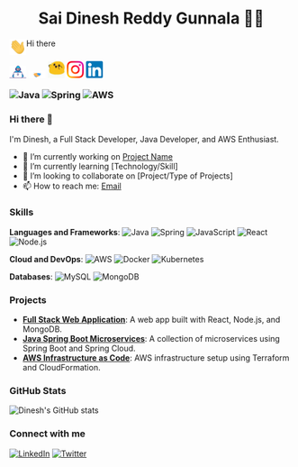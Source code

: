 <h1 align="center">Sai Dinesh Reddy Gunnala 👨‍💼</h1> 
Hi there <img src ="https://github.com/dinesh06003/dinesh06003/blob/main/Assets/Hi.gif"  align = "left" width = "30px">
<h3 align="left">
<img src ="https://github.com/dinesh06003/dinesh06003/blob/main/Assets/Developer.gif" width = "30px">
<img src ="https://github.com/dinesh06003/dinesh06003/blob/main/Assets/Handshake.gif" width = "30px">
<img src ="https://github.com/dinesh06003/dinesh06003/blob/main/Assets/happy.gif" width = "30px">
<a href = "https://www.instagram.com/dinesh_dinnu_0603/" target = "_blank"><img src ="https://github.com/dinesh06003/dinesh06003/blob/main/Assets/Instagram.svg" width = "30px"></a>
<a href = "https://www.linkedin.com/feed/" target="_blank"><img src ="https://github.com/dinesh06003/dinesh06003/blob/main/Assets/Linkedin.svg" width = "30px"></a>

![Java](https://img.shields.io/badge/Java-ED8B00?style=for-the-badge&logo=java&logoColor=white)
![Spring](https://img.shields.io/badge/Spring-6DB33F?style=for-the-badge&logo=spring&logoColor=white)
![AWS](https://img.shields.io/badge/AWS-232F3E?style=for-the-badge&logo=amazon-aws&logoColor=white)

### Hi there 👋

I'm Dinesh, a Full Stack Developer, Java Developer, and AWS Enthusiast.

- 🔭 I’m currently working on [Project Name](https://github.com/dinesh06003/project-name)
- 🌱 I’m currently learning [Technology/Skill]
- 👯 I’m looking to collaborate on [Project/Type of Projects]
- 📫 How to reach me: [Email](mailto:your.email@example.com)

### Skills

**Languages and Frameworks**:
![Java](https://img.shields.io/badge/Java-ED8B00?style=for-the-badge&logo=java&logoColor=white)
![Spring](https://img.shields.io/badge/Spring-6DB33F?style=for-the-badge&logo=spring&logoColor=white)
![JavaScript](https://img.shields.io/badge/JavaScript-F7DF1E?style=for-the-badge&logo=javascript&logoColor=black)
![React](https://img.shields.io/badge/React-20232A?style=for-the-badge&logo=react&logoColor=61DAFB)
![Node.js](https://img.shields.io/badge/Node.js-339933?style=for-the-badge&logo=nodedotjs&logoColor=white)

**Cloud and DevOps**:
![AWS](https://img.shields.io/badge/AWS-232F3E?style=for-the-badge&logo=amazon-aws&logoColor=white)
![Docker](https://img.shields.io/badge/Docker-2496ED?style=for-the-badge&logo=docker&logoColor=white)
![Kubernetes](https://img.shields.io/badge/Kubernetes-326CE5?style=for-the-badge&logo=kubernetes&logoColor=white)

**Databases**:
![MySQL](https://img.shields.io/badge/MySQL-4479A1?style=for-the-badge&logo=mysql&logoColor=white)
![MongoDB](https://img.shields.io/badge/MongoDB-47A248?style=for-the-badge&logo=mongodb&logoColor=white)

### Projects

- [**Full Stack Web Application**](https://github.com/dinesh06003/full-stack-app): A web app built with React, Node.js, and MongoDB.
- [**Java Spring Boot Microservices**](https://github.com/dinesh06003/spring-boot-microservices): A collection of microservices using Spring Boot and Spring Cloud.
- [**AWS Infrastructure as Code**](https://github.com/dinesh06003/aws-iac): AWS infrastructure setup using Terraform and CloudFormation.

### GitHub Stats

![Dinesh's GitHub stats](https://github-readme-stats.vercel.app/api?username=dinesh06003&show_icons=true&theme=radical)

### Connect with me

[![LinkedIn](https://img.shields.io/badge/LinkedIn-Profile-blue)](https://www.linkedin.com/in/your-profile)
[![Twitter](https://img.shields.io/badge/Twitter-Profile-blue)](https://twitter.com/your-profile)



<!--
**dinesh06003/dinesh06003** is a ✨ _special_ ✨ repository because its `README.md` (this file) appears on your GitHub profile.

Here are some ideas to get you started:

- 🔭 I’m currently working on ...
- 🌱 I’m currently learning ...
- 👯 I’m looking to collaborate on ...
- 🤔 I’m looking for help with ...
- 💬 Ask me about ...
- 📫 How to reach me: ...
- 😄 Pronouns: ...
- ⚡ Fun fact: ...
-->
